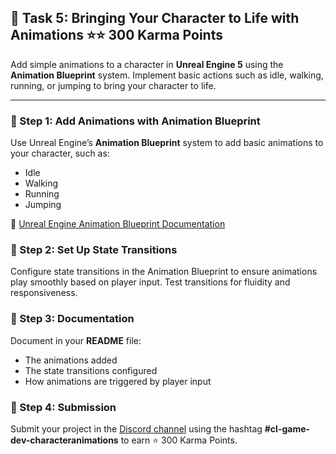 ## 📑 Task 5: Bringing Your Character to Life with Animations ⭐⭐ 300 Karma Points  

Add simple animations to a character in **Unreal Engine 5** using the **Animation Blueprint** system. Implement basic actions such as idle, walking, running, or jumping to bring your character to life.  

---

### 📌 Step 1: Add Animations with Animation Blueprint  
Use Unreal Engine’s **Animation Blueprint** system to add basic animations to your character, such as:  
- Idle  
- Walking  
- Running  
- Jumping  

🔗 [Unreal Engine Animation Blueprint Documentation](https://docs.unrealengine.com/5.0/en-US/animation-blueprints-in-unreal-engine/)  

### 📌 Step 2: Set Up State Transitions  
Configure state transitions in the Animation Blueprint to ensure animations play smoothly based on player input. Test transitions for fluidity and responsiveness.  

### 📌 Step 3: Documentation  
Document in your **README** file:  
- The animations added  
- The state transitions configured  
- How animations are triggered by player input  

### 📌 Step 4: Submission  
Submit your project in the [Discord channel](https://discord.com/channels/771670169691881483/1315007911449071706) using the hashtag **#cl-game-dev-characteranimations** to earn ⭐ 300 Karma Points.
